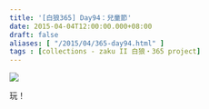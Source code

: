 ```yaml
---
title: '[白狼365] Day94：兒童節'
date: 2015-04-04T12:00:00.000+08:00
draft: false
aliases: [ "/2015/04/365-day94.html" ]
tags : [collections - zaku II 白狼・365 project]
---
```


[![](https://farm8.staticflickr.com/7520/15678662503_5758c52a5c_z.jpg)](https://farm8.staticflickr.com/7520/15678662503_5758c52a5c_z.jpg)

玩！